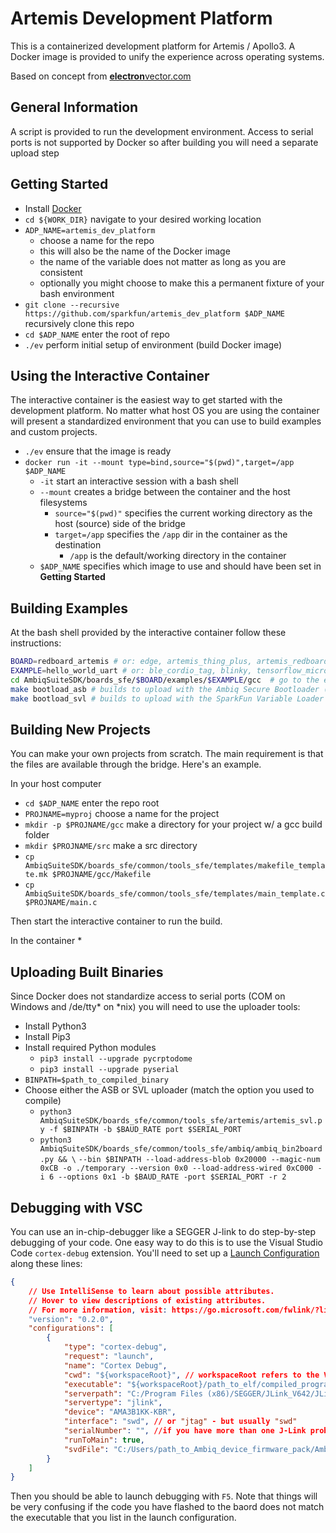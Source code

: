 # Artemis Development Platform
This is a containerized development platform for Artemis / Apollo3. A Docker image is provided to unify the experience across operating systems.

Based on concept from [**electron**vector.com](http://www.electronvector.com/blog/simple-embedded-build-environments-with-docker)

## General Information
A script is provided to run the development environment. 
Access to serial ports is not supported by Docker so after building you will need a separate upload step

## Getting Started
* Install [Docker](https://hub.docker.com/?overlay=onboarding)
* ```cd ${WORK_DIR}``` navigate to your desired working location
* ```ADP_NAME=artemis_dev_platform``` 
  * choose a name for the repo
  * this will also be the name of the Docker image
  * the name of the variable does not matter as long as you are consistent
  * optionally you might choose to make this a permanent fixture of your bash environment 
* ```git clone --recursive https://github.com/sparkfun/artemis_dev_platform $ADP_NAME``` recursively clone this repo
* ```cd $ADP_NAME``` enter the root of repo
* ```./ev``` perform initial setup of environment (build Docker image)

## Using the Interactive Container
The interactive container is the easiest way to get started with the development platform.
No matter what host OS you are using the container will present a standardized environment that you can use to build examples and custom projects.
* ```./ev``` ensure that the image is ready
* ```docker run -it --mount type=bind,source="$(pwd)",target=/app $ADP_NAME```
  * ```-it``` start an interactive session with a bash shell
  * ```--mount``` creates a bridge between the container and the host filesystems
    * ```source="$(pwd)"``` specifies the current working directory as the host (source) side of the bridge
    * ```target=/app``` specifies the ```/app``` dir in the container as the destination
      * ```/app``` is the default/working directory in the container
  * ```$ADP_NAME``` specifies which image to use and should have been set in **Getting Started**

## Building Examples
At the bash shell provided by the interactive container follow these instructions:
``` bash
BOARD=redboard_artemis # or: edge, artemis_thing_plus, artemis_redboard_nano, artemis_redboard_atp etc...
EXAMPLE=hello_world_uart # or: ble_cordio_tag, blinky, tensorflow_micro_speech or other applicable example for board
cd AmbiqSuiteSDK/boards_sfe/$BOARD/examples/$EXAMPLE/gcc  # go to the example Makefile
make bootload_asb # builds to upload with the Ambiq Secure Bootloader (protected + always avaialable)
make bootload_svl # builds to upload with the SparkFun Variable Loader (can be overwritten + must be flashed to board first)
```

## Building New Projects
You can make your own projects from scratch. The main requirement is that the files are available through the bridge. Here's an example.

In your host computer 
* ```cd $ADP_NAME``` enter the repo root
* ```PROJNAME=myproj``` choose a name for the project
* ```mkdir -p $PROJNAME/gcc``` make a directory for your project w/ a gcc build folder
* ```mkdir $PROJNAME/src``` make a src directory
* ```cp AmbiqSuiteSDK/boards_sfe/common/tools_sfe/templates/makefile_template.mk $PROJNAME/gcc/Makefile```
* ```cp AmbiqSuiteSDK/boards_sfe/common/tools_sfe/templates/main_template.c $PROJNAME/main.c```

Then start the interactive container to run the build.

In the container
* 



## Uploading Built Binaries
Since Docker does not standardize access to serial ports (COM on Windows and /de/tty* on *nix) you will need to use the uploader tools:

* Install Python3
* Install Pip3
* Install required Python modules
  * ```pip3 install --upgrade pycrptodome```
  * ```pip3 install --upgrade pyserial```
* ```BINPATH=$path_to_compiled_binary```
* Choose either the ASB or SVL uploader (match the option you used to compile)
  * ```python3 AmbiqSuiteSDK/boards_sfe/common/tools_sfe/artemis/artemis_svl.py -f $BINPATH -b $BAUD_RATE port $SERIAL_PORT```
  * ```python3 AmbiqSuiteSDK/boards_sfe/common/tools_sfe/ambiq/ambiq_bin2board.py && \```
    ```--bin $BINPATH --load-address-blob 0x20000 --magic-num 0xCB -o ./temporary --version 0x0 --load-address-wired 0xC000 -i 6 --options 0x1 -b $BAUD_RATE -port $SERIAL_PORT -r 2```

## Debugging with VSC
You can use an in-chip-debugger like a SEGGER J-link to do step-by-step debugging of your code. One easy way to do this is to use the Visual Studio Code ```cortex-debug``` extension. You'll need to set up a [Launch Configuration](https://code.visualstudio.com/docs/editor/debugging#_launch-configurations) along these lines:

``` json
{
    // Use IntelliSense to learn about possible attributes.
    // Hover to view descriptions of existing attributes.
    // For more information, visit: https://go.microsoft.com/fwlink/?linkid=830387
    "version": "0.2.0",
    "configurations": [
        {
            "type": "cortex-debug",
            "request": "launch",
            "name": "Cortex Debug",
            "cwd": "${workspaceRoot}", // workspaceRoot refers to the VSCode root workspace
            "executable": "${workspaceRoot}/path_to_elf/compiled_program.elf",
            "serverpath": "C:/Program Files (x86)/SEGGER/JLink_V642/JLinkGDBServerCL.exe", // This needs to point to your GDB Server - this example shows one for SEGGER J-Link
            "servertype": "jlink",
            "device": "AMA3B1KK-KBR",
            "interface": "swd", // or "jtag" - but usually "swd"
            "serialNumber": "", //if you have more than one J-Link probe add the serial number here 
            "runToMain": true,
            "svdFile": "C:/Users/path_to_Ambiq_device_firmware_pack/AmbiqMicro.Apollo_DFP.1.1.0/SVD/apollo3.svd",
        }
    ]
}
```

Then you should be able to launch debugging with ```F5```. Note that things will be very confusing if the code you have flashed to the baord does not match the executable that you list in the launch configuration. 
